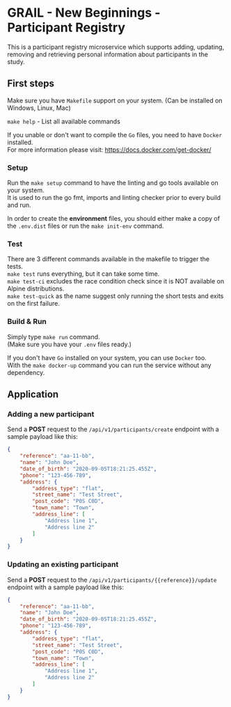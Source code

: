 # GRAIL - New Beginnings - Participant Registry
This is a participant registry microservice which supports adding, updating, removing and retrieving personal information about participants in the study.

## First steps
Make sure you have `Makefile` support on your system. (Can be installed on Windows, Linux, Mac)  

`make help` - List all available commands

If you unable or don't want to compile the `Go` files, you need to have `Docker` installed.  
For more information please visit: https://docs.docker.com/get-docker/


### Setup
Run the `make setup` command to have the linting and go tools available on your system.  
It is used to run the go fmt, imports and linting checker prior to every build and run.

In order to create the **environment** files, you should either make a copy of the `.env.dist` files or run the `make init-env` command.

### Test
There are 3 different commands available in the makefile to trigger the tests.  
`make test` runs everything, but it can take some time.  
`make test-ci` excludes the race condition check since it is NOT available on Alpine distributions.  
`make test-quick` as the name suggest only running the short tests and exits on the first failure.

### Build & Run 
Simply type `make run` command.  
(Make sure you have your `.env` files ready.)

If you don't have `Go` installed on your system, you can use `Docker` too.  
With the `make docker-up` command you can run the service without any dependency.

## Application

### Adding a new participant
Send a **POST** request to the `/api/v1/participants/create` endpoint with a sample payload like this:
```json
{
	"reference": "aa-11-bb",
	"name": "John Doe",
	"date_of_birth": "2020-09-05T18:21:25.455Z",
	"phone": "123-456-789",
	"address": {
		"address_type": "flat",
		"street_name": "Test Street",
		"post_code": "P0S C0D",
		"town_name": "Town",
		"address_line": [
			"Address line 1",
			"Address line 2"
		]
	}
}
```


### Updating an existing participant
Send a **POST** request to the `/api/v1/participants/{{reference}}/update` endpoint with a sample payload like this:
```json
{
	"reference": "aa-11-bb",
	"name": "John Doe",
	"date_of_birth": "2020-09-05T18:21:25.455Z",
	"phone": "123-456-789",
	"address": {
		"address_type": "flat",
		"street_name": "Test Street",
		"post_code": "P0S C0D",
		"town_name": "Town",
		"address_line": [
			"Address line 1",
			"Address line 2"
		]
	}
}
```